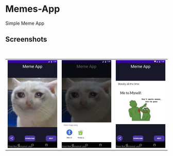 # Memes-App
Simple Meme App 
## Screenshots
<br>
<table>
    <tr>
        <td><img src = "/Screenshot/img1.png" ></td>
        <td><img src = "/Screenshot/img2.png" ></td>
        <td><img src = "/Screenshot/img3.png" ></td>
    </tr>
</table>    
<br>
